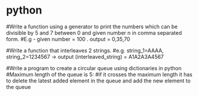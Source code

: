 # python

#Write a function using a generator to print the numbers which can be divisible by 5 and 7 between 0 and given number n  in comma separated form. 
	#E.g - given number = 100 . output = 0,35,70


 #Write a function that interleaves 2 strings. 
	#e.g.  string_1=AAAA,  string_2=1234567 -> output (interleaved_string) = A1A2A3A4567


 #Write a program to create a circular queue using dictionaries in python
#Maximum length of the queue is 5:
#if it crosses the maximum length it has to delete the latest added element in the queue and add the new element to the queue
